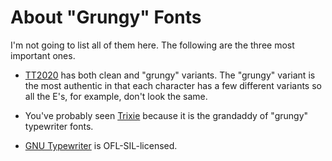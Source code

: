 # About "Grungy" Fonts

I'm not going to list all of them here.  The following are the three
most important ones.

-   [TT2020](https://copypaste.wtf/TT2020/docs/) has both clean and
    "grungy" variants.  The "grungy" variant is the most authentic in
    that each character has a few different variants so all the E's,
    for example, don't look the same.

-   You've probably seen
    [Trixie](https://typographica.org/typeface-reviews/ff-trixie-hd/) because
    it is the grandaddy of "grungy" typewriter fonts.

-   [GNU Typewriter](https://fontlibrary.org/en/font/gnutypewriter) is
    OFL-SIL-licensed.

